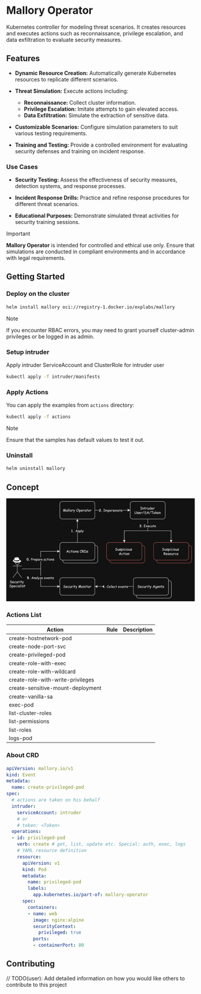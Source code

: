 # Mallory Operator

Kubernetes controller for modeling threat scenarios. It creates resources and executes actions such as reconnaissance, privilege escalation, and data exfiltration to evaluate security measures.

## Features
- **Dynamic Resource Creation:** Automatically generate Kubernetes resources to replicate different scenarios.
  
- **Threat Simulation:** Execute actions including:
  - **Reconnaissance:** Collect cluster information.
  - **Privilege Escalation:** Imitate attempts to gain elevated access.
  - **Data Exfiltration:** Simulate the extraction of sensitive data.
  
- **Customizable Scenarios:** Configure simulation parameters to suit various testing requirements.

- **Training and Testing:** Provide a controlled environment for evaluating security defenses and training on incident response.

### Use Cases

- **Security Testing:** Assess the effectiveness of security measures, detection systems, and response processes.

- **Incident Response Drills:** Practice and refine response procedures for different threat scenarios.

- **Educational Purposes:** Demonstrate simulated threat activities for security training sessions.
> [!IMPORTANT]  
>  **Mallory Operator** is intended for controlled and ethical use only. Ensure that simulations are conducted in compliant environments and in accordance with legal requirements.

## Getting Started

### Deploy on the cluster

```sh
helm install mallory oci://registry-1.docker.io/explabs/mallory
```

> [!NOTE] 
>  If you encounter RBAC errors, you may need to grant yourself cluster-admin
privileges or be logged in as admin.
### Setup intruder
Apply intruder ServiceAccount and ClusterRole for intruder user
```sh
kubectl apply -f intruder/manifests
```
### Apply Actions
You can apply the examples from `actions` directory:

```sh
kubectl apply -f actions
```

> [!NOTE] 
>  Ensure that the samples has default values to test it out.

### Uninstall
```sh
helm uninstall mallory
```

## Concept
![](docs/img/concept.png)

### Actions List
| Action                            | Rule | Description |
| --------------------------------- | ---- | ----------- |
| create-hostnetwork-pod            |      |             |
| create-node-port-svc              |      |             |
| create-privileged-pod             |      |             |
| create-role-with-exec             |      |             |
| create-role-with-wildcard         |      |             |
| create-role-with-write-privileges |      |             |
| create-sensitive-mount-deployment |      |             |
| create-vanilla-sa                 |      |             |
| exec-pod                          |      |             |
| list-cluster-roles                |      |             |
| list-permissions                  |      |             |
| list-roles                        |      |             |
| logs-pod                          |      |             |

### About CRD
```yaml
apiVersion: mallory.io/v1
kind: Event
metadata:
  name: create-privileged-pod
spec:
  # actions are taken on his behalf
  intruder:
    serviceAccount: intruder
    # or
    # token: <Token>
  operations:
  - id: privileged-pod
    verb: create # get, list, update etc. Special: auth, exec, logs
    # YAML resource definition
    resource: 
      apiVersion: v1
      kind: Pod
      metadata:
        name: privileged-pod
        labels:
          app.kubernetes.io/part-of: mallory-operator
      spec:
        containers:
        - name: web
          image: nginx:alpine
          securityContext:
            privileged: true
          ports:
          - containerPort: 80
```

## Contributing
// TODO(user): Add detailed information on how you would like others to contribute to this project

